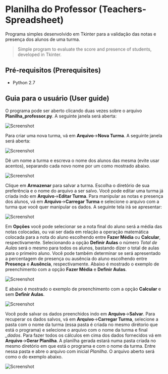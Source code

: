 # Planilha do Professor (Teachers-Spreadsheet)
Programa simples desenvolvido em Tkinter para a validação das notas e presença dos alunos de uma turma.

>Simple program to evaluate the score and presence of students, developed in Tkinter.

## Pré-requisitos (Prerequisites)

- Python 2.7

## Guia para o usuário (User guide)

O programa pode ser aberto clicando duas vezes sobre o arquivo **Planilha_professor.py**. A seguinte janela será aberta:

![Screenshot](imagens/tela_principal.png)

Para criar uma nova turma, vá em **Arquivo**->**Nova Turma**. A seguinte janela será aberta:

![Screenshot](imagens/nova_turma.png)

Dê um nome a turma e escreva o nome dos alunos das mesma (evite usar acentos), separando cada novo nome por um *<ENTER>* como mostrado abaixo.

![Screenshot](imagens/preencher_nova_turma.png)

Clique em **Armazenar** para salvar a turma. Escolha o diretório de sua preferência e o nome do arquivo a ser salvo. Você pode editar uma turma já criada indo em **Arquivo**->**Editar Turma**. Para manipular as notas e presença dos alunos, vá em **Arquivo**->**Carregar Turma** e selecione o arquivo com a turma que você quer manipular os dados. A seguinte tela irá se apresentar:

![Screenshot](imagens/carregar_turma.png)

Em **Opções** você pode selecionar se a nota final do aluno será a média das notas colocadas, ou vai ser dada em relação a operação matemática colocada para a nota do aluno escolhendo entre **Fazer Média** ou **Calcular**, respectivamente. Selecionando a opção **Definir Aulas** o número *Total de Aulas* será o mesmo para todos os alunos, bastando dizer o total de aulas para o primeiro aluno. Você pode também determinar se será apresentado a percentagem de presença ou ausência do aluno escolhendo entre **Presença** e **Ausência**, respectivamente. Abaixo é mostrado o exemplo de preenchimento com a opção **Fazer Média** e **Definir Aulas**.

![Screenshot](imagens/preencher_carregar_turma_1.png)

E abaixo é mostrado o exemplo de preenchimento com a opção **Calcular** e sem **Definir Aulas**.

![Screenshot](imagens/preencher_carregar_turma_2.png)

Você pode salvar os dados preenchidos indo em **Arquivo**->**Salvar**. Para recuperar os dados salvos, vá em **Arquivo**->**Carregar Turma**, selecione a pasta com o nome da turma (essa pasta é criada no mesmo dirétorio que está o programa) e selecione o arquivo com o nome da turma e final *_dados*. Para fazer todos os cálculos em cima dos dados fornecidos vá em **Arquivo**->**Gerar Planilha**. A planilha gerada estará numa pasta criada no mesmo diretório em que está o programa e com o nome da turma. Entre nessa pasta e abre o arquivo com inicial *Planilha*. O arquivo aberto será como o do exemplo abaixo.

![Screenshot](imagens/planilha.png)
